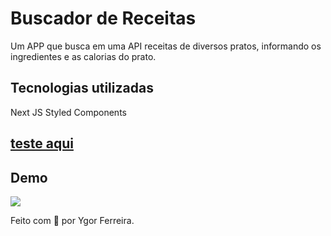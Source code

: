 # Buscador de Receitas
Um APP que busca em uma API receitas de diversos pratos, informando os ingredientes e as calorias do prato.

## Tecnologias utilizadas

Next JS
Styled Components

## [teste aqui](dietapp.ygorpinto.vercel.app)

## Demo

![](diet-app/demo.png)


Feito com 💖 por Ygor Ferreira.